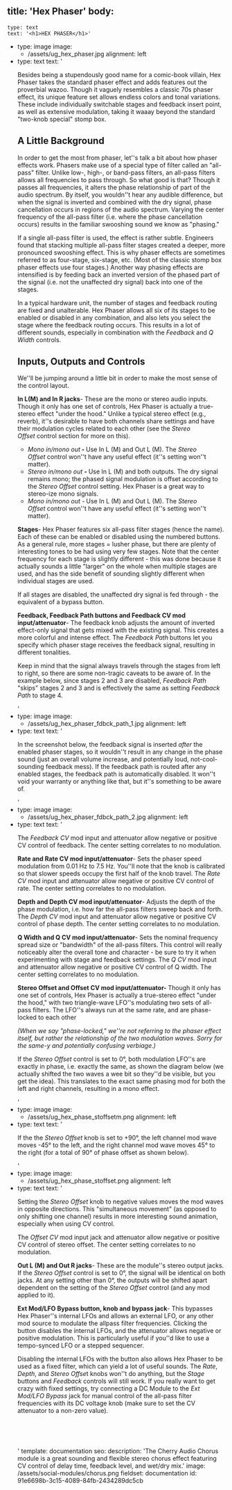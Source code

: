 title: 'Hex Phaser'
body:
  -
    type: text
    text: '<h1>HEX PHASER</h1>'
  -
    type: image
    image:
      - /assets/ug_hex_phaser.jpg
    alignment: left
  -
    type: text
    text: '<p>Besides being a stupendously good name for a comic-book villain, Hex Phaser takes the standard phaser effect and adds features out the proverbial wazoo. Though it vaguely resembles a classic 70s phaser effect, its unique feature set allows endless colors and tonal variations. These include individually switchable stages and feedback insert point, as well as extensive modulation, taking it waaay beyond the standard "two-knob special" stomp box.&nbsp;</p><h2>A Little Background</h2><p>In order to get the most from phaser, let''s talk a bit about how phaser effects work. Phasers make use of a special type of filter called an "all-pass" filter. Unlike low-, high-, or band-pass filters, an all-pass filters allows all frequencies to pass through. So what good is that? Though it passes all frequencies, it alters the phase relationship of part of the audio spectrum. By itself, you wouldn''t hear any audible difference, but when the signal is inverted and combined with the dry signal, phase cancellation occurs in regions of the audio spectrum. Varying the center frequency of the all-pass filter (i.e. where the phase cancellation occurs) results in the familiar swooshing sound we know as "phasing."</p><p>If a single all-pass filter is used, the effect is rather subtle. Engineers found that stacking multiple all-pass filter stages created a deeper, more pronounced swooshing effect. This is why phaser effects are sometimes referred to as four-stage, six-stage, etc. (Most of the classic stomp box phaser effects use four stages.) Another way phasing effects are intensified is by feeding back an inverted version of the phased part of the signal (i.e. not the unaffected dry signal) back into one of the stages.&nbsp;</p><p>In a typical hardware unit, the number of stages and feedback routing are fixed and unalterable. Hex Phaser allows all six of its stages to be enabled or disabled in any combination, and also lets you select the stage where the feedback routing occurs. This results in a lot of different sounds, especially in combination with the <em>Feedback&nbsp;</em>and <em>Q Width</em>&nbsp;controls.&nbsp;&nbsp;</p><h2><strong>Inputs, Outputs and Controls</strong></h2><p>We''ll be jumping around a little bit in order to make the most sense of the control layout.&nbsp;</p><p><strong>In L(M) and In R jacks</strong>- These are the mono or stereo audio inputs. Though it only has one set of controls, Hex Phaser is actually a true-stereo effect "under the hood." Unlike a typical stereo effect (e.g., reverb), it''s desirable to have both channels share settings and have their modulation cycles related to each other (see the&nbsp;<em>Stereo Offset&nbsp;</em>control section for more on this).&nbsp;</p><ul><li><em>Mono in/mono out</em><strong> -&nbsp;</strong>Use In L (M) and Out L (M). The<em>&nbsp;Stereo Offset</em>&nbsp;control won''t have any useful effect (it''s setting won''t matter).&nbsp;</li><li><em>Stereo in/mono out </em><strong>-&nbsp;</strong>Use In L (M) and both outputs. The dry signal remains mono; the phased signal modulation is offset according to the&nbsp;<em>Stereo Offset&nbsp;</em>control setting. Hex Phaser is a great way to stereo-ize mono signals.&nbsp;</li><li><em>Mono in/mono out -</em><strong>&nbsp;</strong>Use In L (M) and Out L (M). The<em>&nbsp;Stereo Offset</em>&nbsp;control won''t have any useful effect (it''s setting won''t matter).&nbsp;</li></ul><p><strong>Stages</strong>- Hex Phaser features six all-pass filter stages (hence the name). Each of these can be enabled or disabled using the numbered buttons. As a general rule, more stages = lusher phase, but there are plenty of interesting tones to be had using very few stages. Note that the center frequency for each stage is slightly different - this was done because it actually sounds a little "larger" on the whole when multiple stages are used, and has the side benefit of sounding slightly different when individual stages are used.&nbsp;</p><p>If all stages are disabled, the unaffected dry signal is fed through - the equivalent of a bypass button.&nbsp;</p><p><strong>Feedback, Feedback Path buttons and</strong><strong>&nbsp;Feedback CV mod input/attenuator</strong>- The feedback knob adjusts the amount of inverted effect-only signal that gets mixed with the existing signal. This creates a more colorful and intense effect. The <em>Feedback Path</em><strong>&nbsp;</strong>buttons let you specify which phaser stage receives the feedback signal, resulting in different tonalities.&nbsp;</p><p>Keep in mind that the signal always travels through the stages from left to right, so there are some non-tragic caveats to be aware of. In the example below, since stages 2 and 3 are disabled, <em>Feedback Path </em>"skips" stages 2 and 3 and is effectively the same as setting <em>Feedback Path</em> to stage 4.&nbsp;</p>'
  -
    type: image
    image:
      - /assets/ug_hex_phaser_fdbck_path_1.jpg
    alignment: left
  -
    type: text
    text: '<p>In the screenshot below, the feedback signal is inserted <em>after</em> the enabled phaser stages, so it wouldn''t result in any change in the phase sound (just an overall volume increase, and potentially loud, not-cool-sounding feedback mess). If the feedback path is routed after any enabled stages, the feedback path is automatically disabled. It won''t void your warranty or anything like that, but it''s something to be aware of.&nbsp;</p>'
  -
    type: image
    image:
      - /assets/ug_hex_phaser_fdbck_path_2.jpg
    alignment: left
  -
    type: text
    text: '<p>The <em>Feedback CV</em> mod input and attenuator allow negative or positive CV control of feedback. The center setting correlates to no modulation.&nbsp;&nbsp;</p><p><strong>Rate and Rate CV mod input/attenuator</strong>- Sets the phaser speed modulation from 0.01 Hz to 7.5 Hz. You''ll note that the knob is calibrated so that slower speeds occupy the first half of the knob travel. The <em>Rate CV </em>mod input and attenuator allow negative or positive CV control of rate. The center setting correlates to no modulation.&nbsp;&nbsp;</p><p><strong>Depth and Depth&nbsp;</strong><strong>CV mod input/attenuator</strong>- Adjusts the depth of the phase modulation, i.e. how far the all-pass filters sweep back and forth. The&nbsp;<em>Depth CV&nbsp;</em>mod input and attenuator allow negative or positive CV control of phase depth. The center setting correlates to no modulation.&nbsp;&nbsp;</p><p><strong>Q Width and Q</strong><strong>&nbsp;CV mod input/attenuator</strong>- Sets the nominal frequency spread size or "bandwidth" of the all-pass filters. This control will really noticeably alter the overall tone and character - be sure to try it when experimenting with stage and feedback settings. The&nbsp;<em>Q CV&nbsp;</em>mod input and attenuator allow negative or positive CV control of Q width. The center setting correlates to no modulation.&nbsp;&nbsp;</p><p><strong>Stereo Offset and Offset&nbsp;</strong><strong>CV mod input/attenuator</strong><strong>- </strong>Though it only has one set of controls, Hex Phaser is actually a true-stereo effect "under the hood," with two triangle-wave LFO''s modulating two sets of all-pass filters. The LFO''s always run at the same rate, and are phase-locked to each other&nbsp;</p><p><em>(When we say "phase-locked," we''re not referring to the phaser effect itself, but rather the relationship of the two modulation waves. Sorry for the same-y and potentially confusing verbiage.)</em></p><p>If the <em>Stereo Offset </em>control is set to 0°, both modulation LFO''s are exactly in phase, i.e. exactly the same, as shown the diagram below (we actually shifted the two waves a wee bit so they''d be visible, but you get the idea). This translates to the exact same phasing mod for both the left and right channels, resulting in a mono effect.&nbsp;</p>'
  -
    type: image
    image:
      - /assets/ug_hex_phase_stoffsetm.png
    alignment: left
  -
    type: text
    text: '<p>If the the <em>Stereo Offset</em> knob is set to +90°, the left channel mod wave moves -45° to the left, and the right channel mod wave moves 45° to the right (for a total of 90° of phase offset as shown below).&nbsp;</p>'
  -
    type: image
    image:
      - /assets/ug_hex_phase_stoffset.png
    alignment: left
  -
    type: text
    text: '<p>Setting the <em>Stereo Offset </em>knob to negative values moves the mod waves in opposite directions. This "simultaneous movement" (as opposed to only shifting one channel) results in more interesting sound animation, especially when using CV control.&nbsp;</p><p>The&nbsp;<em>Offset CV&nbsp;</em>mod input jack and attenuator allow negative or positive CV control of stereo offset. The center setting correlates to no modulation.&nbsp;&nbsp;</p><p><strong>Out L (M) and Out R jacks</strong>- These are the module''s stereo output jacks. If the <em>Stereo Offset</em> control is set to 0°, the signal will be identical on both jacks. At any setting other than 0°, the outputs will be shifted apart dependent on the setting of the <em>Stereo Offset</em> control (and any mod applied to it).&nbsp;</p><p><strong>Ext Mod/LFO Bypass button, knob and bypass jack</strong>- This bypasses Hex Phaser''s internal LFOs and allows an external LFO, or any other mod source to modulate the allpass filter frequencies. Clicking the button disables the internal LFOs, and the attenuator allows negative or positive modulation. This is particularly useful if you''d like to use a tempo-synced LFO or a stepped sequencer.&nbsp;</p><p>Disabling the internal LFOs with the button also allows Hex Phaser to be used as a fixed filter, which can yield a lot of useful sounds. The <em>Rate</em>, <em>Depth</em>, and <em>Stereo Offse</em>t knobs won''t do anything, but the <em>Stage</em> buttons and <em>Feedback</em> controls will still work. If you really want to get crazy with fixed settings, try connecting a DC Module to the <em>Ext Mod/LFO Bypass</em> jack for manual control of the all-pass filter frequencies with its DC voltage knob (make sure to set the CV attenuator to a non-zero value).</p><p><br></p><p><br></p>'
template: documentation
seo:
  description: 'The Cherry Audio Chorus module is a great sounding and flexible stereo chorus effect featuring CV control of delay time, feedback level, and wet/dry mix.'
  image: /assets/social-modules/chorus.png
fieldset: documentation
id: 91e6698b-3c15-4089-84fb-2434289dc5cb
